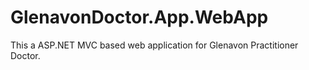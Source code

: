 # GlenavonDoctor.App.WebApp
This a ASP.NET MVC based web application for Glenavon Practitioner Doctor.
